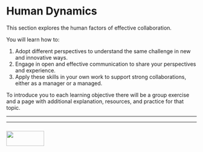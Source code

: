 # Human Dynamics

This section explores the human factors of effective collaboration.  

You will learn how to: 
1. Adopt different perspectives to understand the same challenge in new and innovative ways.
2. Engage in open and effective communication to share your perspectives and experience.
3. Apply these skills in your own work to support strong collaborations, either as a manager or a managed.

To introduce you to each learning objective there will be a group exercise and a page with additional explanation, resources, and practice for that topic.



___
___
### <a href="http://elewa.education/blog" target="_blank"><img src="https://user-images.githubusercontent.com/18554853/34921062-506450ae-f97d-11e7-875f-6feeb26ad72d.png" width="100" height="40"/></a>
